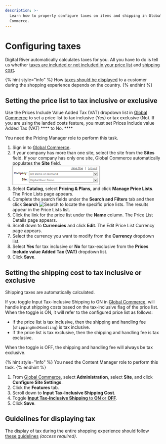 ```yaml
---
description: >-
  Learn how to properly configure taxes on items and shipping in Global
  Commerce.
---
```


# Configuring taxes

Digital River automatically calculates taxes for you. All you have to do is tell us whether [taxes are included or not included in your price list](configuring-taxes.md#setting-the-price-list-to-tax-inclusive-or-exclusive) and [shipping cost](configuring-taxes.md#setting-the-shipping-cost-to-tax-inclusive-or-exclusive).&#x20;

{% hint style="info" %}
How [taxes should be displayed](configuring-taxes.md#guidelines-for-displaying-tax-1) to a customer during the shopping experience depends on the country.
{% endhint %}

## Setting the price list to tax inclusive or exclusive

Use the Prices Include Value Added Tax (VAT) dropdown list in [Global Commerce](https://gc.digitalriver.com/gc/ent/login.do) to set a price list to tax inclusive (Yes) or tax exclusive (No).  If you are using the landed costs feature, you must set Prices Include value Added Tax (VAT) **** to No. ****&#x20;

You need the Pricing Manager role to perform this task.

1. Sign in to [Global Commerce](https://gc.digitalriver.com/gc/ent/login.do).
2. If your company has more than one site, select the site from the **Sites** field. If your company has only one site, Global Commerce automatically populates the **Site** field.\
   &#x20;<img src="../../.gitbook/assets/Sites.png" alt="" data-size="original">&#x20;
3. Select **Catalog**, select **Pricing & Plans**, and click **Manage Price Lists**. The Price Lists page appears.
4. Complete the search fields under the **Search and Filters** tab and then click **Search** ![Search](https://help.digitalriver.com/help/Resources/Images/Shared/search.png) to locate the specific price lists. The results appear in the Price Lists list.
5. Click the link for the price list under the **Name** column. The Price List Details page appears.
6. Scroll down to **Currencies** and click **Edit**. The Edit Price List Currency page appears.
7. Select the currency you want to modify from the **Currency** dropdown list.
8. Select **Yes** for tax inclusive or **No** for tax-exclusive from the **Prices Include value Added Tax (VAT)** dropdown list.
9. Click **Save**.

## Setting the shipping cost to tax inclusive or exclusive

Shipping taxes are automatically calculated.&#x20;

If you toggle Input Tax-Inclusive Shipping to ON in [Global Commerce](https://gc.digitalriver.com/gc/ent/login.do), will handle input shipping costs based on the tax-inclusive flag of the price list. When the toggle is ON, it will refer to the configured price list as follows:&#x20;

* If the price list is tax inclusive, then the shipping and handling fee (`shippingAndHandling`) is tax inclusive.&#x20;
* If the price list is tax exclusive, then the shipping and handling fee is tax exclusive.

When the toggle is OFF, the shipping and handling fee will always be tax exclusive.&#x20;

{% hint style="info" %}
You need the Content Manager role to perform this task.
{% endhint %}

1. From [Global Commerce](https://gc.digitalriver.com/gc/ent/login.do), select **Administration**, select **Site**, and click **Configure Site Settings**.
2. Click the **Features** tab.
3. Scroll down to **Input Tax-Inclusive Shipping Cost**.
4. Toggle [**Input Tax-Inclusive Shipping** to **ON** or **OFF**](configuring-taxes.md#guidelines-for-displaying-tax).
5. Click **Save**.

## Guidelines for displaying tax <a href="#guidelines-for-displaying-tax" id="guidelines-for-displaying-tax"></a>

The display of tax during the entire shopping experience should follow [these guidelines](https://digitalriver.service-now.com/kb?id=kb\_article\_view\&sysparm\_article=KB0010559\&sys\_kb\_id=a6423b4c1b769090f4304158dc4bcbc3\&spa=1) _(access required)_.

